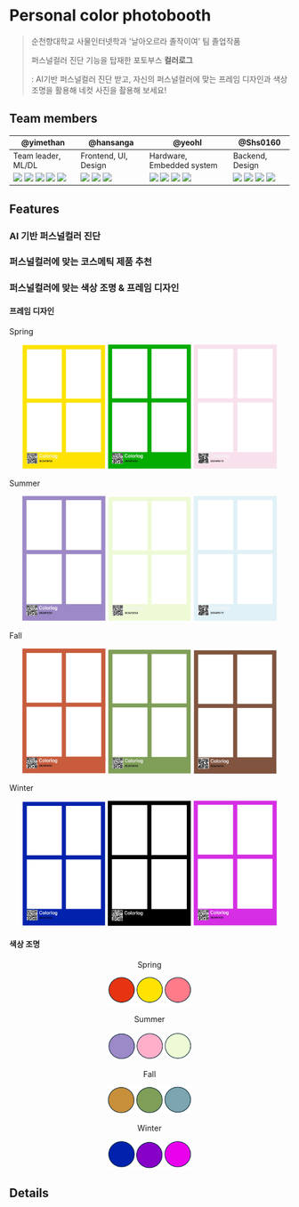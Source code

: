 # Personal color photobooth

> 순천향대학교 사물인터넷학과 '날아오르라 졸작이여' 팀 졸업작품 
> 
> 퍼스널컬러 진단 기능을 탑재한 포토부스 **컬러로그**
>
> : AI기반 퍼스널컬러 진단 받고, 자신의 퍼스널컬러에 맞는 프레임 디자인과 색상조명을 활용해 네컷 사진을 촬용해 보세요!

## Team members

| @yimethan | @hansanga | @yeohl | @Shs0160 |
|---|---|---|---|
|Team leader, ML/DL|Frontend, UI, Design|Hardware, Embedded system|Backend, Design|
|<img src="https://img.shields.io/badge/Tensorflow-FF6F00?style=flat-square&logo=Tensorflow&logoColor=white"/> <img src="https://img.shields.io/badge/Python-3776AB?style=flat-square&logo=Python&logoColor=white"/> <img src="https://img.shields.io/badge/Pandas-150458?style=flat-square&logo=Pandas&logoColor=white"/> <img src="https://img.shields.io/badge/Scikit_learn-F7931E?style=flat-square&logo=scikitlearn&logoColor=white"/> <img src="https://img.shields.io/badge/Numpy-013243?style=flat-square&logo=Numpy&logoColor=white"/>|<img src="https://img.shields.io/badge/React-20232A?style=flat-square&logo=React&logoColor=61DAFB"/> <img src="https://img.shields.io/badge/Qt-41CD52?style=flat-square&logo=qt&logoColor=white"/> <img src="https://img.shields.io/badge/Python-3776AB?style=flat-square&logo=Python&logoColor=white"/> |<img src="https://img.shields.io/badge/Linux-FCC624?style=flat-square&logo=Linux&logoColor=black"/> <img src="https://img.shields.io/badge/Philips Hue-white?style=flat-square&logo=PhilipsHue&logoColor=0065D3"/>  <img src="https://img.shields.io/badge/Python-3776AB?style=flat-square&logo=Python&logoColor=white"/> <img src="https://img.shields.io/badge/Jetson Nano-20232A?style=flat-square&logo=nvidia&logoColor=76B900"/>|<img src="https://img.shields.io/badge/AWS_S3-569A31?style=flat-square&logo=AmazonS3&logoColor=white"/> <img src="https://img.shields.io/badge/Node.js-43853D?style=flat-square&logo=nodedotjs&logoColor=white"/> <img src="https://img.shields.io/badge/Spring-6DB33F?style=flat-square&logo=spring&logoColor=white"/> <img src="https://img.shields.io/badge/Python-3776AB?style=flat-square&logo=Python&logoColor=white"/>|

## Features

### AI 기반 퍼스널컬러 진단

### 퍼스널컬러에 맞는 코스메틱 제품 추천

### 퍼스널컬러에 맞는 색상 조명 & 프레임 디자인

#### 프레임 디자인

Spring
<p style="text-align: center; color: white;">
    <img src='media/sp1.png' width=150> <img src='media/sp2.png' width=150> <img src='media/sp3.png' width=150>
</p>
Summer
<p style="text-align: center; color: white;">
    <img src='media/su1.png' width=150> <img src='media/su2.png' width=150> <img src='media/su3.png' width=150>
</p>
Fall
<p style="text-align: center; color: white;">
    <img src='media/fa1.png' width=150> <img src='media/fa2.png' width=150> <img src='media/fa3.png' width=150>
</p>
Winter
<p style="text-align: center; color: white;">
    <img src='media/wi1.png' width=150> <img src='media/wi2.png' width=150> <img src='media/wi3.png' width=150>
</p>

#### 색상 조명

<p style="text-align: center;">
  Spring
</p>
<p style="text-align: center;">
  <img src='media/spring_light.png', width=150>
</p>

<p style="text-align: center;">
  Summer
</p>
<p style="text-align: center;">
  <img src='media/summer_light.png', width=150>
</p>

<p style="text-align: center;">
  Fall
</p>
<p style="text-align: center;">
  <img src='media/fall_light.png', width=150>
</p>

<p style="text-align: center;">
  Winter
</p>
<p style="text-align: center;">
  <img src='media/winter_light.png', width=150>
</p>

## Details